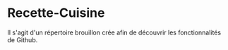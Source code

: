 # Recette-Cuisine
Il s'agit d'un répertoire brouillon crée afin de découvrir les fonctionnalités de Github.
